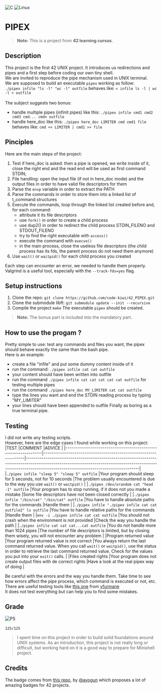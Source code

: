 ![C](https://img.shields.io/badge/c-%2300599C.svg?style=for-the-badge&logo=c&logoColor=white)
![Linux](https://img.shields.io/badge/Linux-FCC624?style=for-the-badge&logo=linux&logoColor=black)
# PIPEX

> **Note:** This is a project from **42 learning cursus**.

## Description
This project is the first 42 UNIX project. It introduces us redirections and pipes and a first step before coding our own tiny shell.<br>
We are invited to reproduce the pipe mechanism used in UNIX terminal.<br>
We are supposed to build an executable `pipex` working as follow:<br>
`./pipex infile "ls -l" "wc -l" outfile` behaves like: `< infile ls -l | wc -l > outfile`<br><br>
The subject suggests two bonus:
- handle multiple pipes (infinit pipes) like this: `./pipex infile cmd1 cmd2 cmd3 cmd... cmdn outfile`
- handle here_doc like this: `./pipex here_doc LIMITER cmd cmd1 file` behaves like: `cmd << LIMITER | cmd1 >> file`

## Pinciples
Here are the main steps of the project:
1. Test if here_doc is asked: then a pipe is opened, we write inside of it, close the right end and the read end will be used as first command STDIN;
2. File handling: open the input file (if not in here_doc mode) and the output files in order to have valid file descriptors for them
3. Parse the `envp` variable in order to extract the PATH
4. Parse the commands in order to store them into a linked list of t_command structures
5. Execute the commands, loop through the linked list created before and, for each command:
    - attribute it its file descriptors
    - use `fork()` in order to create a child process
    - use dup2() in order to redirect the child process STDIN_FILENO and STDOUT_FILENO
    - try to find the right executable with `access()`
    - execute the command with `execve()`
    - in the main process, close the useless file descriptors (the child process has its fds, the parent process do not need them anymore)
6. Use `wait()` or `waitpid()` for each child process you created

Each step can encounter an error, we needed to handle them properly.<br>
Valgrind is a useful tool, especially with the `--track-fds=yes` flag. 


## Setup instructions
1. Clone the repo: `git clone https://github.com/code-kiwi/42_PIPEX.git`
2. Clone the submodule libft: `git submodule update --init --recursive`
3. Compile the project `make`
The executable `pipex` should be created.
> **Note:** The bonus part is included into the mandatory part.

## How to use the progam ?
Pretty simple to use: test any commands and files you want, the pipex should behave exactly the same than the bash pipe.<br>
Here is an example:
- create a file "infile" and put some dummy content inside of it
- run the command: `./pipex infile cat cat outfile`
- your content should have been written into outfile
- run the command `./pipex infile cat cat cat cat cat outfile` for testing multiple pipes
- run the command `./pipex here_doc MY_LIMITER cat cat outfile`
- type the lines you want and end the STDIN reading process by typing "MY_LIMITER"
- your lines should have been appended to outfile
Finally as boring as a true terminal pipe.

## Testing
I did not write any testing scripts.<br>
However, here are the edge cases I found while working on this project:
|TEST                                                              |COMMENT                                                             |ADVICE                                                                                                                                                                                                                |
|------------------------------------------------------------------|--------------------------------------------------------------------|----------------------------------------------------------------------------------------------------------------------------------------------------------------------------------------------------------------------|
|`./pipex infile "sleep 5" "sleep 5" outfile`                      |Your program should sleep for 5 seconds, not for 10 seconds         |The problem usually encountered is due to the way you use `wait()` or `waitpid()`                                                                                                                                     |
|`./pipex /dev/urandom cat "head -1" outfile`                      |Your program has to stop running, if it does not you made a mistake |Some file descriptors have not been closed correctly                                                                                                                                                                  |
|`./pipex infile "/bin/cat" "/bin/cat" outfile`                    |You have to handle absolute paths for the commands                  |Handle them                                                                                                                                                                                                           |
|`./pipex infile "./pipex infile cat cat outfile2" ls outfile`     |You have to handle relative paths for the commands                  |Handle them                                                                                                                                                                                                           |
|`env -i ./pipex infile cat cat outfile`                           |You should not crash when the environment is not provided           |Check the way you handle the path                                                                                                                                                                                     |
|`./pipex infile cat cat cat...cat outfile`                        |You do not handle more than 1024 pipes                              |The number of file descriptors is limited, but by closing them wisely, you will not encounter any problem                                                                                                             |
|Program returned value                                            |Your program returned value is not correct                          |You always return the last command returned value. When you call `wait()` or `waitpid()`, use the status in order to retrieve the last command returned value. Check for the values you put into your `exit()` calls. |
|Files created rights                                              |Your program does not create output files with de correct rights    |Have a look at the real pipex way of doing                                                                                                                                                                            |

Be careful with the errors and the way you handle them. Take time to see how errors affect the pipe process, which command is executed or not, etc.<br>
There are useful testing tools like [this one](https://github.com/vfurmane/pipex-tester) from [vfurmane](https://github.com/vfurmane)<br>
It does not test everything but can help you to find some mistakes.

## Grade
![PS](https://github.com/ayogun/42-project-badges/blob/main/badges/pipexm.png)<br><br>
`125/125`<br>
> I spent time on this project in order to build solid foundations around UNIX systems. As an introduction, this project is not really long or difficult, but working hard on it is a good way to prepare for Minishell project.

## Credits
The badge comes from [this repo](https://github.com/ayogun/42-project-badges/tree/main), by [@ayogun](https://github.com/ayogun) which proposes a lot of amazing badges for 42 projects.
